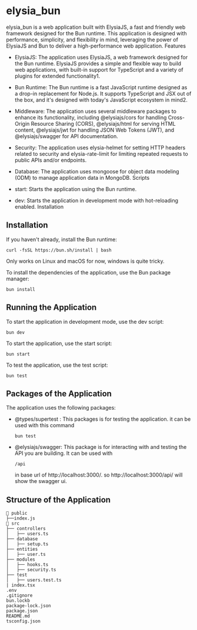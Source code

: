 # elysia_bun

elysia_bun is a web application built with ElysiaJS, a fast and friendly web framework designed for the Bun runtime. This application is designed with performance, simplicity, and flexibility in mind, leveraging the power of ElysiaJS and Bun to deliver a high-performance web application.
Features

- ElysiaJS: The application uses ElysiaJS, a web framework designed for the Bun runtime. ElysiaJS provides a simple and flexible way to build web applications, with built-in support for TypeScript and a variety of plugins for extended functionality1.

- Bun Runtime: The Bun runtime is a fast JavaScript runtime designed as a drop-in replacement for Node.js. It supports TypeScript and JSX out of the box, and it's designed with today's JavaScript ecosystem in mind2.

- Middleware: The application uses several middleware packages to enhance its functionality, including @elysiajs/cors for handling Cross-Origin Resource Sharing (CORS), @elysiajs/html for serving HTML content, @elysiajs/jwt for handling JSON Web Tokens (JWT), and @elysiajs/swagger for API documentation.

- Security: The application uses elysia-helmet for setting HTTP headers related to security and elysia-rate-limit for limiting repeated requests to public APIs and/or endpoints.

- Database: The application uses mongoose for object data modeling (ODM) to manage application data in MongoDB.
Scripts

- start: Starts the application using the Bun runtime.

- dev: Starts the application in development mode with hot-reloading enabled.
Installation

## Installation

If you haven't already, install the Bun runtime:
```
curl -fsSL https://bun.sh/install | bash
```
Only works on Linux and macOS for now, windows is quite tricky.

To install the dependencies of the application, use the Bun package manager:
```
bun install
```

## Running the Application

To start the application in development mode, use the dev script:
```
bun dev
```

To start the application, use the start script:
```
bun start
```

To test the application, use the test script:
```
bun test
```

## Packages of the Application

The application uses the following packages:

 - @types/supertest : 
    This packages is for testing the application.
    it can be used with this command
    ```
    bun test
    ```
    
- @elysiajs/swagger:
    This package is for interacting with and testing the API you are building.
    It can be used with 
    ```
    /api
    ```
    in base url of http://localhost:3000/. so http://localhost:3000/api/ will show the swagger ui.



## Structure of the Application

```
📁 public
├──index.js
📁 src
├── controllers
│   ├── users.ts
├── database
│   ├── setup.ts
├── entities
│   ├── user.ts
├── modules
│   ├── hooks.ts
│   ├── security.ts
├── test
│   ├── users.test.ts
| index.tsx
.env
.gitignore
bun.lockb
package-lock.json
package.json
README.md
tsconfig.json
```

